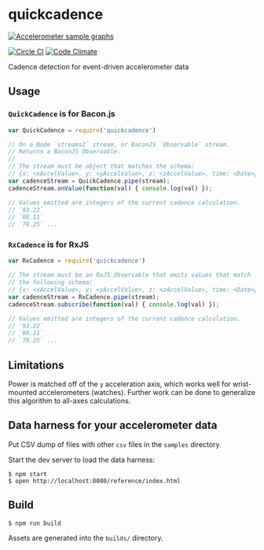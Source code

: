 # quickcadence


[![Accelerometer sample graphs](https://i.gyazo.com/fa11d9be4f8d3a14ea2ae7f5684d874f.gif)](https://gyazo.com/fa11d9be4f8d3a14ea2ae7f5684d874f)

[![Circle CI](https://circleci.com/gh/andrewhao/quickcadence.svg?style=svg)](https://circleci.com/gh/andrewhao/quickcadence)
[![Code Climate](https://codeclimate.com/github/andrewhao/quickcadence/badges/gpa.svg)](https://codeclimate.com/github/andrewhao/quickcadence)

Cadence detection for event-driven accelerometer data

## Usage

### `QuickCadence` is for Bacon.js

```js
var QuickCadence = require('quickcadence')

// On a Node `streams2` stream, or BaconJS `Observable` stream.
// Returns a BaconJS Observable.
//
// The stream must be object that matches the schema:
// {x: <xAccelValue>, y: <yAccelValue>, z: <zAccelValue>, time: <Date>}
var cadenceStream = QuickCadence.pipe(stream);
cadenceStream.onValue(function(val) { console.log(val) });

// Values emitted are integers of the current cadence calculation.
// `93.22`
// `88.11`
// `79.25` ...
```

### `RxCadence` is for RxJS

```js
var RxCadence = require('quickcadence')

// The stream must be an RxJS Observable that emits values that match
// the following schema:
// {x: <xAccelValue>, y: <yAccelValue>, z: <zAccelValue>, time: <Date>}
var cadenceStream = RxCadence.pipe(stream);
cadenceStream.subscribe(function(val) { console.log(val) });

// Values emitted are integers of the current cadence calculation.
// `93.22`
// `88.11`
// `79.25` ...
```

## Limitations

Power is matched off of the `y` acceleration axis, which works well for
wrist-mounted accelerometers (watches). Further work can be done to
generalize this algorithm to all-axes calculations.

## Data harness for your accelerometer data

Put CSV dump of files with other `csv` files in the `samples` directory.

Start the dev server to load the data harness:

    $ npm start
    $ open http://localhost:8080/reference/index.html

## Build

    $ npm run build

Assets are generated into the `builds/` directory.

